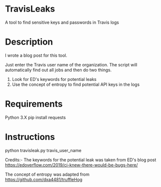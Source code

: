 # TravisLeaks
A tool to find sensitive keys and passwords in Travis logs

# Description
I wrote a blog post for this tool.


Just enter the Travis user name of the organization. The script will automatically find out all jobs and then do two things.
1) Look for ED's keywords for potential leaks
2) Use the concept of entropy to find potential API keys in the logs 


# Requirements
Python 3.X
pip install requests

# Instructions
python travisleak.py travis_user_name


Credits:-
The keywords for the potential leak was taken from ED's blog post 
https://edoverflow.com/2019/ci-knew-there-would-be-bugs-here/

The concept of entropy was adapted from 
https://github.com/dxa4481/truffleHog
